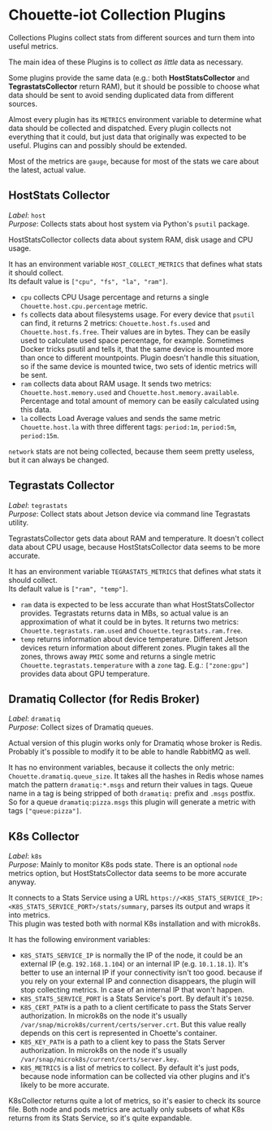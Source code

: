 # Chouette-iot Collection Plugins

Collections Plugins collect stats from different sources and turn them into useful metrics.

The main idea of these Plugins is to collect *as little* data as necessary.

Some plugins provide the same data (e.g.: both **HostStatsCollector** and **TegrastatsCollector** return RAM), but it should be possible to choose what data should be sent to avoid sending duplicated data from different sources.

Almost every plugin has its `METRICS` environment variable to determine what data should be collected and dispatched. Every plugin collects not everything that it could, but just data that originally was expected to be useful. Plugins can and possibly should be extended.

Most of the metrics are `gauge`, because for most of the stats we care about the latest, actual value.

## HostStats Collector

*Label*: `host`  
*Purpose*: Collects stats about host system via Python's `psutil` package.

HostStatsCollector collects data about system RAM, disk usage and CPU usage.

It has an environment variable `HOST_COLLECT_METRICS` that defines what stats it should collect.  
Its default value is `["cpu", "fs", "la", "ram"]`.

* `cpu` collects CPU Usage percentage and returns a single `Chouette.host.cpu.percentage` metric.
* `fs` collects data about filesystems usage. For every device that `psutil` can find, it returns 2 metrics: `Chouette.host.fs.used` and `Chouette.host.fs.free`. Their values are in bytes. They can be easily used to calculate used space percentage, for example. Sometimes Docker tricks psutil and tells it, that the same device is mounted more than once to different mountpoints. Plugin doesn't handle this situation, so if the same device is mounted twice, two sets of identic metrics will be sent.
* `ram` collects data about RAM usage. It sends two metrics: `Chouette.host.memory.used` and `Chouette.host.memory.available`. Percentage and total amount of memory can be easily calculated using this data.
* `la` collects Load Average values and sends the same metric `Chouette.host.la` with three different tags: `period:1m`, `period:5m`, `period:15m`. 

`network` stats are not being collected, because them seem pretty useless, but it can always be changed.

## Tegrastats Collector

*Label*: `tegrastats`  
*Purpose*: Collect stats about Jetson device via command line Tegrastats utility.

TegrastatsCollector gets data about RAM and temperature. It doesn't collect data about CPU usage, because HostStatsCollector data seems to be more accurate.

It has an environment variable `TEGRASTATS_METRICS` that defines what stats it should collect.  
Its default value is `["ram", "temp"]`.

* `ram` data is expected to be less accurate than what HostStatsCollector provides. Tegrastats returns data in MBs, so actual value is an approximation of what it could be in bytes. It returns two metrics: `Chouette.tegrastats.ram.used` and `Chouette.tegrastats.ram.free`.
* `temp` returns information about device temperature. Different Jetson devices return information about different zones. Plugin takes all the zones, throws away `PMIC` some and returns a single metric `Chouette.tegrastats.temperature` with a `zone` tag. E.g.: `["zone:gpu"]` provides data about GPU temperature.

## Dramatiq Collector (for Redis Broker)

*Label*: `dramatiq`  
*Purpose*: Collect sizes of Dramatiq queues.

Actual version of this plugin works only for Dramatiq whose broker is Redis. Probably it's possible to modify it to be able to handle RabbitMQ as well.

It has no environment variables, because it collects the only metric: `Chouette.dramatiq.queue_size`. It takes all the hashes in Redis whose names match the pattern `dramatiq:*.msgs` and return their values in tags. Queue name in a tag is being stripped of both `dramatiq:` prefix and `.msgs` postfix. So for a queue `dramatiq:pizza.msgs` this plugin will generate a metric with tags `["queue:pizza"]`.

## K8s Collector

*Label*: `k8s`  
*Purpose*: Mainly to monitor K8s pods state. There is an optional `node` metrics option, but HostStatsCollector data seems to be more accurate anyway.

It connects to a Stats Service using a URL `https://<K8S_STATS_SERVICE_IP>:<K8S_STATS_SERVICE_PORT>/stats/summary`, parses its output and wraps it into metrics.  
This plugin was tested both with normal K8s installation and with microk8s.

It has the following environment variables:
* `K8S_STATS_SERVICE_IP` is normally the IP of the node, it could be an external IP (e.g. `192.168.1.104`) or an internal IP (e.g. `10.1.18.1`). It's better to use an internal IP if your connectivity isn't too good. because if you rely on your external IP and connection disappears, the plugin will stop collecting metrics. In case of an internal IP that won't happen.
* `K8S_STATS_SERVICE_PORT` is a Stats Service's port. By default it's `10250`.
* `K8S_CERT_PATH` is a path to a client certificate to pass the Stats Server authorization. In microk8s on the node it's usually `/var/snap/microk8s/current/certs/server.crt`. But this value really depends on this cert is represented in Choette's container.
* `K8S_KEY_PATH` is a path to a client key to pass the Stats Server authorization. In microk8s on the node it's usually `/var/snap/microk8s/current/certs/server.key`.
* `K8S_METRICS` is a list of metrics to collect. By default it's just pods, because node information can be collected via other plugins and it's likely to be more accurate.

K8sCollector returns quite a lot of metrics, so it's easier to check its source file. Both node and pods metrics are actually only subsets of what K8s returns from its Stats Service, so it's quite expandable.
